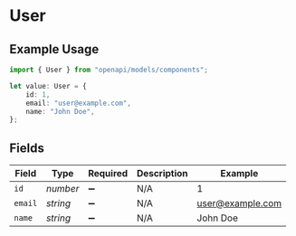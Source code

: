 # User

## Example Usage

```typescript
import { User } from "openapi/models/components";

let value: User = {
    id: 1,
    email: "user@example.com",
    name: "John Doe",
};
```

## Fields

| Field              | Type               | Required           | Description        | Example            |
| ------------------ | ------------------ | ------------------ | ------------------ | ------------------ |
| `id`               | *number*           | :heavy_minus_sign: | N/A                | 1                  |
| `email`            | *string*           | :heavy_minus_sign: | N/A                | user@example.com   |
| `name`             | *string*           | :heavy_minus_sign: | N/A                | John Doe           |